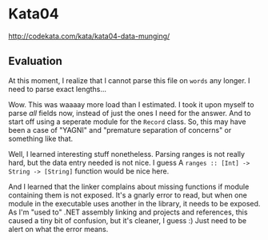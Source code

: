 Kata04
======

http://codekata.com/kata/kata04-data-munging/

Evaluation
----------

At this moment, I realize that I cannot parse this file on `words` any longer.  I need to parse exact lengths...

Wow. This was waaaay more load than I estimated.
I took it upon myself to parse *all* fields now, instead of just the ones I need for the answer.
And to start off using a seperate module for the `Record` class.
So, this may have been a case of "YAGNI" and "premature separation of concerns" or something like that.

Well, I learned interesting stuff nonetheless.
Parsing ranges is not really hard, but the data entry needed is not nice.
I guess A `ranges :: [Int] -> String -> [String]` function would be nice here.

And I learned that the linker complains about missing functions if module containing them is not exposed.
It's a gnarly error to read, but when one module in the executable uses another in the library, it needs to be exposed.
As I'm "used to" .NET assembly linking and projects and references, this caused a tiny bit of confusion, but it's cleaner, I guess :)
Just need to be alert on what the error means.
